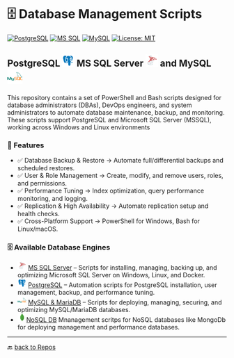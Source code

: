 
# 🗄️ Database Management Scripts

[![PostgreSQL](https://img.shields.io/badge/PostgreSQL-336791?style=flat&logo=postgresql&logoColor=white&logoSize=auto&labelColor=5197e1)](https://www.postgresql.org/)
[![MS SQL](https://custom-icon-badges.demolab.com/badge/SQL_Server-Microsoft-blue?style=flat&logo=microsoft-sql-server&logoColor=red&logoSize=auto&labelColor=e1e5ee)](https://www.microsoft.com/en-us/sql-server/sql-server-downloads)
[![MySQL](https://img.shields.io/badge/MySQL-4479A0?style=flat&logo=mysql&logoColor=white&logoSize=auto&labelColor=336791)](https://www.mysql.com/)
[![License: MIT](https://img.shields.io/badge/License-MIT-green.svg)](https://opensource.org/licenses/MIT)

## PostgreSQL <img src="./Assets/pics/icons8-postgresql-48.svg" width="28" alt="PostgreSQL server">  MS SQL Server <img src="./Assets/pics/icons8-microsoft-sql-server-48.svg" width="28" alt="MS SQL server"> and MySQL <img src="./Assets/pics/icons8-mysql-48.svg" width="35" alt="MySQL">

This repository contains a set of PowerShell and Bash scripts designed for database administrators (DBAs), DevOps engineers, and system administrators to automate database maintenance, backup, and monitoring. These scripts support PostgreSQL and Microsoft SQL Server (MSSQL), working across Windows and Linux environments

### 🚀 Features

- ✅ Database Backup & Restore → Automate full/differential backups and scheduled restores.
- ✅ User & Role Management → Create, modify, and remove users, roles, and permissions.
- ✅ Performance Tuning → Index optimization, query performance monitoring, and logging.
- ✅ Replication & High Availability → Automate replication setup and health checks.
- ✅ Cross-Platform Support → PowerShell for Windows, Bash for Linux/macOS.

### 🗄️ Available Database Engines

- <img src="./Assets/pics/icons8-microsoft-sql-server-48.svg" width="20" alt="MS SQL server"> [MS SQL Server](./MicrosoftSQL/) – Scripts for installing, managing, backing up, and optimizing Microsoft SQL Server on Windows, Linux, and Docker.
- <img src="./Assets/pics/icons8-postgresql-48.svg" width="20" alt="PostgreSQL"> [PostgreSQL](./PostgreSQL/) – Automation scripts for PostgreSQL installation, user management, backup, and performance tuning.
- <img src="./Assets/pics/icons8-mysql-48.svg" width="20" alt="MySQL"> [MySQL & MariaDB](./MySQL/) – Scripts for deploying, managing, securing, and optimizing MySQL/MariaDB databases.
- <img src="./Assets/pics/MongoDB.svg" width="20" alt="NoSQL">[NoSQL DB](./NoSQL/) Mnanagement scritps for NoSQL databases like MongoDb for deploying management and performance databases.

---

🔙 [back to Repos](https://github.com/KR-Sew?tab=repositories)
